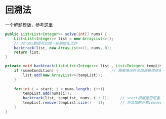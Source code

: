 # 回溯法

一个解题模版，参考[这里](https://leetcode.com/problems/combination-sum/discuss/16502/A-general-approach-to-backtracking-questions-in-Java-(Subsets-Permutations-Combination-Sum-Palindrome-Partitioning))

```java
public List<List<Integer>> solve(int[] nums) {
    List<List<Integer>> list = new ArrayList<>();
   	// 对nums数组可以做一些初始化工作 
    backtrack(list, new ArrayList<>(), nums, 0);
    return list;
}

private void backtrack(List<List<Integer>> list , List<Integer> tempList, int [] nums, int start){
    if (someCondition) {						// 根据情况在添加进最终结果时候条件判断
    	list.add(new ArrayList<>(tempList));   
    }
    
    for(int i = start; i < nums.length; i++){
        tempList.add(nums[i]);
        backtrack(list, tempList, nums, i + 1);		// start根据是否可重复等要求，可以是i+1或i
        tempList.remove(tempList.size() - 1);		// 将添加的元素remove 避免对递归有影响
    }
}
```

